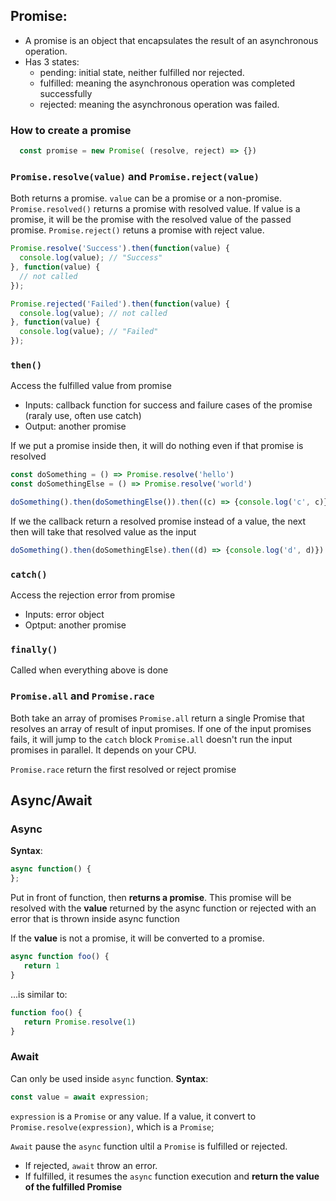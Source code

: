 ## Promise:

- A promise is an object that encapsulates the result of an asynchronous operation.
- Has 3 states:
  - pending: initial state, neither fulfilled nor rejected.
  - fulfilled: meaning the asynchronous operation was completed successfully
  - rejected: meaning the asynchronous operation was failed.

### How to create a promise

```javascript
  const promise = new Promise( (resolve, reject) => {})
```

### `Promise.resolve(value)` and `Promise.reject(value)`

Both returns a promise. `value` can be a promise or a non-promise.
`Promise.resolved()` returns a promise with resolved value. If value is a promise, it will be the promise with the resolved value of the passed promise.
`Promise.reject()` retuns a promise with reject value.

```javascript
Promise.resolve('Success').then(function(value) {
  console.log(value); // "Success"
}, function(value) {
  // not called
});
```

```javascript
Promise.rejected('Failed').then(function(value) {
  console.log(value); // not called
}, function(value) {
  console.log(value); // "Failed"
});
```

### `then()`

Access the fulfilled value from promise
- Inputs: callback function for success and failure cases of the promise (raraly use, often use catch)
- Output: another promise

If we put a promise inside then, it will do nothing even if that promise is resolved

```js
const doSomething = () => Promise.resolve('hello')
const doSomethingElse = () => Promise.resolve('world')

doSomething().then(doSomethingElse()).then((c) => {console.log('c', c)}) // c return hello
```

If we the callback return a resolved promise instead of a value, the next then will take that resolved value as the input

```js
doSomething().then(doSomethingElse).then((d) => {console.log('d', d)}) // d is world
```

### `catch()`

Access the rejection error from promise
- Inputs: error object
- Optput: another promise

### `finally()`
Called when everything above is done

### `Promise.all` and `Promise.race`

Both take an array of promises
`Promise.all` return a single Promise that resolves an array of result of input promises. If one of the input promises fails, it will jump to the `catch` block
`Promise.all` doesn't run the input promises in parallel. It depends on your CPU.

`Promise.race` return the first resolved or reject promise

## Async/Await

### Async

**Syntax**:
```javascript
async function() {
};
```
Put in front of function, then **returns a promise**. This promise will be resolved with the **value** returned by the async function or rejected with an error that is thrown inside async function

If the **value** is not a promise, it will be converted to a promise.
```javascript
async function foo() {
   return 1
}
```
...is similar to:
```javascript
function foo() {
   return Promise.resolve(1)
}
```

### Await

Can only be used inside `async` function.
**Syntax**:
```javascript
const value = await expression;
```
`expression` is a `Promise` or any value. If a value, it convert to `Promise.resolve(expression)`, which is a `Promise`;

`Await` pause the `async` function ultil a `Promise` is fulfilled or rejected.
- If rejected, `await` throw an error.
- If fulfilled, it resumes the `async` function execution and **return the value of the fulfilled Promise**

